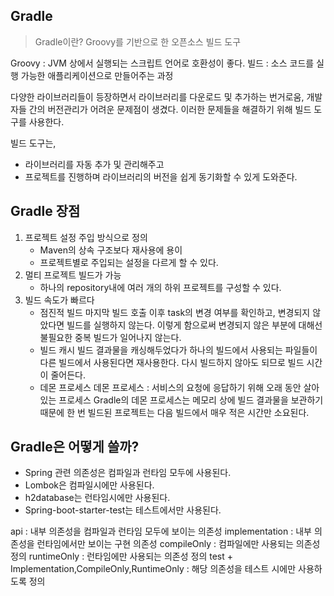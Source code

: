 ## Gradle

> Gradle이란? Groovy를 기반으로 한 오픈소스 빌드 도구

Groovy : JVM 상에서 실행되는 스크립트 언어로 호환성이 좋다.
빌드 : 소스 코드를 실행 가능한 애플리케이션으로 만들어주는 과정

다양한 라이브러리들이 등장하면서 라이브러리를 다운로드 및 추가하는 번거로움, 개발자들 간의 버전관리가 어려운 문제점이 생겼다. 이러한 문제들을 해결하기 위해 빌드 도구를 사용한다.

빌드 도구는,

- 라이브러리를 자동 추가 및 관리해주고
- 프로젝트를 진행하며 라이브러리의 버전을 쉽게 동기화할 수 있게 도와준다.

## Gradle 장점

1. 프로젝트 설정 주입 방식으로 정의
   - Maven의 상속 구조보다 재사용에 용이
   - 프로젝트별로 주입되는 설정을 다르게 할 수 있다.
2. 멀티 프로젝트 빌드가 가능
   - 하나의 repository내에 여러 개의 하위 프로젝트를 구성할 수 있다.
3. 빌드 속도가 빠르다
   - 점진적 빌드
     마지막 빌드 호출 이후 task의 변경 여부를 확인하고, 변경되지 않았다면 빌드를 실행하지 않는다. 이렇게 함으로써 변경되지 않은 부분에 대해선 불필요한 중복 빌드가 일어나지 않는다.
   - 빌드 캐시
     빌드 결과물을 캐싱해두었다가 하나의 빌드에서 사용되는 파일들이 다른 빌드에서 사용된다면 재사용한다. 다시 빌드하지 않아도 되므로 빌드 시간이 줄어든다.
   - 데몬 프로세스
     데몬 프로세스 : 서비스의 요청에 응답하기 위해 오래 동안 살아있는 프로세스
     Gradle의 데몬 프로세스는 메모리 상에 빌드 결과물을 보관하기 때문에 한 번 빌드된 프로젝트는 다음 빌드에서 매우 적은 시간만 소요된다.

## Gradle은 어떻게 쓸까?

- Spring 관련 의존성은 컴파일과 런타임 모두에 사용된다.
- Lombok은 컴파일시에만 사용된다.
- h2database는 런타임시에만 사용된다.
- Spring-boot-starter-test는 테스트에서만 사용된다.

api : 내부 의존성을 컴파일과 런타임 모두에 보이는 의존성
implementation : 내부 의존성을 런타임에서만 보이는 구현 의존성
compileOnly : 컴파일에만 사용되는 의존성 정의
runtimeOnly : 런타임에만 사용되는 의존성 정의
test + Implementation,CompileOnly,RuntimeOnly : 해당 의존성을 테스트 시에만 사용하도록 정의
